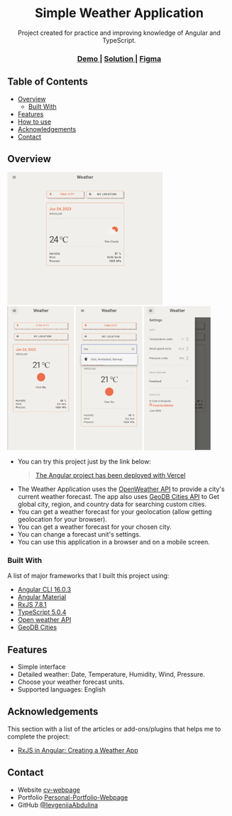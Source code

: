 <h1 align="center">Simple Weather Application</h1>

<div align="center">
   Project created for practice and improving knowledge of Angular and TypeScript.
</div>

<div align="center">
  <h3>
    <a href="https://vercel.com">
      Demo
    </a>
    <span> | </span>
    <a href="https://github.com/IevgeniiaAbdulina/angular-weather-app">
      Solution
    </a>
    <span> | </span>
    <a href="https://www.figma.com/file/KHk75LOI8hFeIMXSaZgUxV/Weather-app-2.0?type=design&node-id=0%3A1&t=2VIob8c24rfbU8Jc-1">
      Figma
    </a>
  </h3>
</div>

## Table of Contents

- [Overview](#overview)
  - [Built With](#built-with)
- [Features](#features)
- [How to use](#how-to-use)
- [Acknowledgements](#acknowledgements)
- [Contact](#contact)

## Overview

<div align="start">
  <img src="./src/assets/screenshots/weather-app-img.png" width="350">
</div>
<div align="start">
  <img src="./src/assets/screenshots/weather-mobile-img.png" width="150">
  <img src="./src/assets/screenshots/weather-mobile-searching-img.png" width="150">
  <img src="./src/assets/screenshots/weather-mobile-settings-img.png" width="150">
</div>

- You can try this project just by the link below:
  > [The Angular project has been deployed with Vercel](https://vercel.com)
- The Weather Application uses the [OpenWeather API](https://openweathermap.org/api) to provide a city's current weather forecast. The app also uses [GeoDB Cities API](https://rapidapi.com/wirefreethought/api/geodb-cities) to Get global city, region, and country data for searching custom cities.
- You can get a weather forecast for your geolocation (allow getting geolocation for your browser).
- You can get a weather forecast for your chosen city.
- You can change a forecast unit's settings.
- You can use this application in a browser and on a mobile screen.

### Built With

A list of major frameworks that I built this project using:

- [Angular CLI 16.0.3](https://angular.io/)
- [Angular Material](https://material.angular.io)
- [RxJS 7.8.1](https://rxjs-dev.firebaseapp.com/guide/overview)
- [TypeScript 5.0.4 ](https://www.typescriptlang.org/)
- [Open weather API](https://openweathermap.org/api)
- [GeoDB Cities](https://rapidapi.com/wirefreethought/api/geodb-cities)

## Features

- Simple interface
- Detailed weather: Date, Temperature, Humidity, Wind, Pressure.
- Choose your weather forecast units.
- Supported languages: English

## Acknowledgements

This section with a list of the articles or add-ons/plugins that helps me to complete the project:

- [RxJS in Angular: Creating a Weather App](https://www.zoaibkhan.com/blog/rxjs-in-angular-creating-a-weather-app/)

## Contact

- Website [cv-webpage](https://ievgeniiaabdulina.github.io/rsschool-cv/)
- Portfolio [Personal-Portfolio-Webpage](https://ievgeniiaabdulina.github.io/Personal-Portfolio-Webpage/)
- GitHub [@IevgeniiaAbdulina](https://github.com/IevgeniiaAbdulina)

